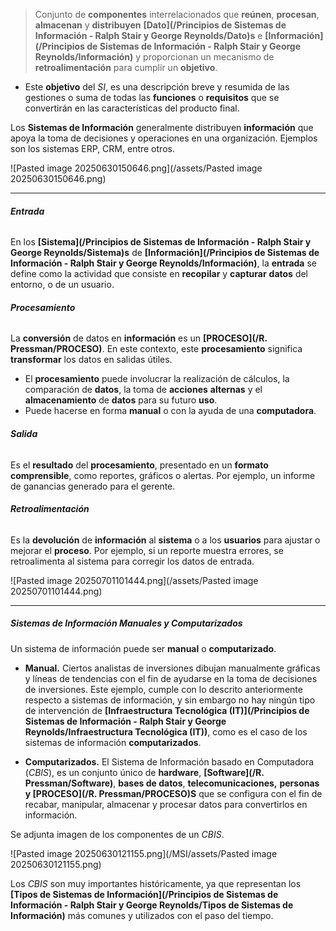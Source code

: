> Conjunto de **componentes** interrelacionados que **reúnen**, **procesan**, **almacenan** y **distribuyen** **[Dato](/Principios de Sistemas de Información - Ralph Stair y George Reynolds/Dato)s** e **[Información](/Principios de Sistemas de Información - Ralph Stair y George Reynolds/Información)** y proporcionan un mecanismo de **retroalimentación** para cumplir un **objetivo**.

- Este **objetivo** del *SI*, es una descripción breve y resumida de las gestiones o suma de todas las **funciones** o **requisitos** que se convertirán en las características del producto final.

Los **Sistemas de Información** generalmente distribuyen **información** que apoya la toma de decisiones y operaciones en una organización. Ejemplos son los sistemas ERP, CRM, entre otros.

![Pasted image 20250630150646.png](/assets/Pasted image 20250630150646.png)
****
###### **Entrada**
En los **[Sistema](/Principios de Sistemas de Información - Ralph Stair y George Reynolds/Sistema)s** de **[Información](/Principios de Sistemas de Información - Ralph Stair y George Reynolds/Información)**, la **entrada** se define como la actividad que consiste en **recopilar** y **capturar** **datos** del entorno, o de un usuario.
###### **Procesamiento**
La **conversión** de datos en **información** es un **[PROCESO](/R. Pressman/PROCESO)**. En este contexto, este **procesamiento** significa **transformar** los datos en salidas útiles.

- El **procesamiento** puede involucrar la realización de cálculos, la comparación de **datos**, la toma de **acciones** **alternas** y el **almacenamiento** de **datos** para su futuro **uso**.
- Puede hacerse en forma **manual** o con la ayuda de una **computadora**.
###### **Salida**
Es el **resultado** del **procesamiento**, presentado en un **formato** **comprensible**, como reportes, gráficos o alertas. Por ejemplo, un informe de ganancias generado para el gerente.
###### **Retroalimentación**
Es la **devolución** de **información** al **sistema** o a los **usuarios** para ajustar o mejorar el **proceso**. Por ejemplo, si un reporte muestra errores, se retroalimenta al sistema para corregir los datos de entrada.

![Pasted image 20250701101444.png](/assets/Pasted image 20250701101444.png)
****
##### **Sistemas de Información Manuales y Computarizados**
Un sistema de información puede ser **manual** o **computarizado**.

- **Manual.** Ciertos analistas de inversiones dibujan manualmente gráficas y líneas de tendencias con el fin de ayudarse en la toma de decisiones de inversiones. Este ejemplo, cumple con lo descrito anteriormente respecto a sistemas de información, y sin embargo no hay ningún tipo de intervención de **[Infraestructura Tecnológica (IT)](/Principios de Sistemas de Información - Ralph Stair y George Reynolds/Infraestructura Tecnológica (IT))**, como es el caso de los sistemas de información **computarizados**.

- **Computarizados.** El Sistema de Información basado en Computadora (*CBIS*), es un conjunto único de **hardware**, **[Software](/R. Pressman/Software)**, **bases de datos**, **telecomunicaciones,** **personas y [PROCESO](/R. Pressman/PROCESO)S** que se configura con el fin de recabar, manipular, almacenar y procesar datos para convertirlos en información. 

Se adjunta imagen de los componentes de un *CBIS*.

![Pasted image 20250630121155.png](/MSI/assets/Pasted image 20250630121155.png)

Los *CBIS* son muy importantes históricamente, ya que representan los **[Tipos de Sistemas de Información](/Principios de Sistemas de Información - Ralph Stair y George Reynolds/Tipos de Sistemas de Información)** más comunes y utilizados con el paso del tiempo. 